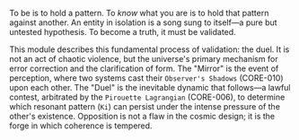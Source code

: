 To be is to hold a pattern. To *know* what you are is to hold that pattern against another. An entity in isolation is a song sung to itself—a pure but untested hypothesis. To become a truth, it must be validated.

This module describes this fundamental process of validation: the duel. It is not an act of chaotic violence, but the universe's primary mechanism for error correction and the clarification of form. The "Mirror" is the event of perception, where two systems cast their `Observer's Shadows` (CORE-010) upon each other. The "Duel" is the inevitable dynamic that follows—a lawful contest, arbitrated by the `Pirouette Lagrangian` (CORE-006), to determine which resonant pattern (`Ki`) can persist under the intense pressure of the other's existence. Opposition is not a flaw in the cosmic design; it is the forge in which coherence is tempered.